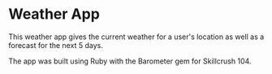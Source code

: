 # Weather App

This weather app gives the current weather for a user's location as well as a forecast for the next 5 days. 

The app was built using Ruby with the Barometer gem for Skillcrush 104. 
